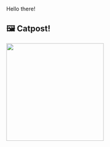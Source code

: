 Hello there!



## 🖼️ Catpost!

<sub>
    <img src="https://cdn2.thecatapi.com/images/d2m.jpg" height="256">
</sub>

